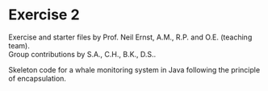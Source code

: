 # Exercise 2
Exercise and starter files by Prof. Neil Ernst, A.M., R.P. and O.E. (teaching team).  
Group contributions by S.A., C.H., B.K., D.S..

Skeleton code for a whale monitoring system in Java following the principle of encapsulation.
